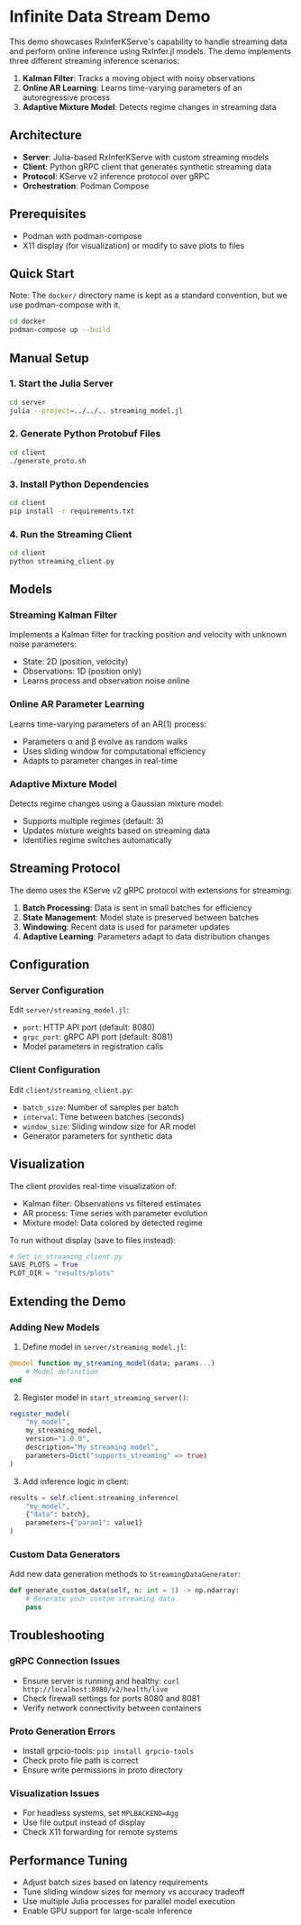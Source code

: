 # Infinite Data Stream Demo

This demo showcases RxInferKServe's capability to handle streaming data and perform online inference using RxInfer.jl models. The demo implements three different streaming inference scenarios:

1. **Kalman Filter**: Tracks a moving object with noisy observations
2. **Online AR Learning**: Learns time-varying parameters of an autoregressive process
3. **Adaptive Mixture Model**: Detects regime changes in streaming data

## Architecture

- **Server**: Julia-based RxInferKServe with custom streaming models
- **Client**: Python gRPC client that generates synthetic streaming data
- **Protocol**: KServe v2 inference protocol over gRPC
- **Orchestration**: Podman Compose

## Prerequisites

- Podman with podman-compose
- X11 display (for visualization) or modify to save plots to files

## Quick Start

Note: The `docker/` directory name is kept as a standard convention, but we use podman-compose with it.

```bash
cd docker
podman-compose up --build
```

## Manual Setup

### 1. Start the Julia Server

```bash
cd server
julia --project=../../.. streaming_model.jl
```

### 2. Generate Python Protobuf Files

```bash
cd client
./generate_proto.sh
```

### 3. Install Python Dependencies

```bash
cd client
pip install -r requirements.txt
```

### 4. Run the Streaming Client

```bash
cd client
python streaming_client.py
```

## Models

### Streaming Kalman Filter

Implements a Kalman filter for tracking position and velocity with unknown noise parameters:
- State: 2D (position, velocity)
- Observations: 1D (position only)
- Learns process and observation noise online

### Online AR Parameter Learning

Learns time-varying parameters of an AR(1) process:
- Parameters α and β evolve as random walks
- Uses sliding window for computational efficiency
- Adapts to parameter changes in real-time

### Adaptive Mixture Model

Detects regime changes using a Gaussian mixture model:
- Supports multiple regimes (default: 3)
- Updates mixture weights based on streaming data
- Identifies regime switches automatically

## Streaming Protocol

The demo uses the KServe v2 gRPC protocol with extensions for streaming:

1. **Batch Processing**: Data is sent in small batches for efficiency
2. **State Management**: Model state is preserved between batches
3. **Windowing**: Recent data is used for parameter updates
4. **Adaptive Learning**: Parameters adapt to data distribution changes

## Configuration

### Server Configuration

Edit `server/streaming_model.jl`:
- `port`: HTTP API port (default: 8080)
- `grpc_port`: gRPC API port (default: 8081)
- Model parameters in registration calls

### Client Configuration

Edit `client/streaming_client.py`:
- `batch_size`: Number of samples per batch
- `interval`: Time between batches (seconds)
- `window_size`: Sliding window size for AR model
- Generator parameters for synthetic data

## Visualization

The client provides real-time visualization of:
- Kalman filter: Observations vs filtered estimates
- AR process: Time series with parameter evolution
- Mixture model: Data colored by detected regime

To run without display (save to files instead):
```python
# Set in streaming_client.py
SAVE_PLOTS = True
PLOT_DIR = "results/plots"
```

## Extending the Demo

### Adding New Models

1. Define model in `server/streaming_model.jl`:
```julia
@model function my_streaming_model(data; params...)
    # Model definition
end
```

2. Register model in `start_streaming_server()`:
```julia
register_model(
    "my_model",
    my_streaming_model,
    version="1.0.0",
    description="My streaming model",
    parameters=Dict("supports_streaming" => true)
)
```

3. Add inference logic in client:
```python
results = self.client.streaming_inference(
    "my_model",
    {"data": batch},
    parameters={"param1": value1}
)
```

### Custom Data Generators

Add new data generation methods to `StreamingDataGenerator`:
```python
def generate_custom_data(self, n: int = 1) -> np.ndarray:
    # Generate your custom streaming data
    pass
```

## Troubleshooting

### gRPC Connection Issues
- Ensure server is running and healthy: `curl http://localhost:8080/v2/health/live`
- Check firewall settings for ports 8080 and 8081
- Verify network connectivity between containers

### Proto Generation Errors
- Install grpcio-tools: `pip install grpcio-tools`
- Check proto file path is correct
- Ensure write permissions in proto directory

### Visualization Issues
- For headless systems, set `MPLBACKEND=Agg`
- Use file output instead of display
- Check X11 forwarding for remote systems

## Performance Tuning

- Adjust batch sizes based on latency requirements
- Tune sliding window sizes for memory vs accuracy tradeoff  
- Use multiple Julia processes for parallel model execution
- Enable GPU support for large-scale inference